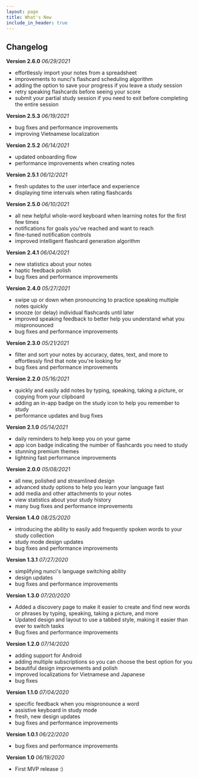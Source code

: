 ```yaml
---
layout: page
title: What's New
include_in_header: true
---
```


## Changelog

**Version 2.6.0** _06/29/2021_
- effortlessly import your notes from a spreadsheet
- improvements to nunci's flashcard scheduling algorithm
- adding the option to save your progress if you leave a study session
- retry speaking flashcards before seeing your score
- submit your partial study session if you need to exit before completing the entire session

**Version 2.5.3** _06/19/2021_
- bug fixes and performance improvements
- improving Vietnamese localization

**Version 2.5.2** _06/14/2021_
- updated onboarding flow
- performance improvements when creating notes

**Version 2.5.1** _06/12/2021_
- fresh updates to the user interface and experience
- displaying time intervals when rating flashcards

**Version 2.5.0** _06/10/2021_
- all new helpful whole-word keyboard when learning notes for the first few times
- notifications for goals you've reached and want to reach
- fine-tuned notification controls
- improved intelligent flashcard generation algorithm

**Version 2.4.1** _06/04/2021_
- new statistics about your notes
- haptic feedback polish
- bug fixes and performance improvements

**Version 2.4.0** _05/27/2021_
- swipe up or down when pronouncing to practice speaking multiple notes quickly
- snooze (or delay) individual flashcards until later
- improved speaking feedback to better help you understand what you mispronounced
- bug fixes and performance improvements

**Version 2.3.0** _05/21/2021_
- filter and sort your notes by accuracy, dates, text, and more to effortlessly find that note you're looking for
- bug fixes and performance improvements

**Version 2.2.0** _05/16/2021_
- quickly and easily add notes by typing, speaking, taking a picture, or copying from your clipboard
- adding an in-app badge on the study icon to help you remember to study
- performance updates and bug fixes

**Version 2.1.0** _05/14/2021_
- daily reminders to help keep you on your game
- app icon badge indicating the number of flashcards you need to study
- stunning premium themes
- lightning fast performance improvements

**Version 2.0.0** _05/08/2021_
- all new, polished and streamlined design
- advanced study options to help you learn your language fast
- add media and other attachments to your notes
- view statistics about your study history
- many bug fixes and performance improvements

**Version 1.4.0** _08/25/2020_
- introducing the ability to easily add frequently spoken words to your study collection
- study mode design updates
- bug fixes and performance improvements

**Version 1.3.1** _07/27/2020_
- simplifying nunci's language switching ability
- design updates
- bug fixes and performance improvements

**Version 1.3.0** _07/20/2020_
- Added a discovery page to make it easier to create and find new words or phrases by typing, speaking, taking a picture, and more
- Updated design and layout to use a tabbed style, making it easier than ever to switch tasks
- Bug fixes and performance improvements

**Version 1.2.0** _07/14/2020_
- adding support for Android
- adding multiple subscriptions so you can choose the best option for you
- beautiful design improvements and polish
- improved localizations for Vietnamese and Japanese
- bug fixes

**Version 1.1.0** _07/04/2020_
- specific feedback when you mispronounce a word
- assistive keyboard in study mode
- fresh, new design updates
- bug fixes and performance improvements

**Version 1.0.1** _06/22/2020_
- bug fixes and performance improvements

**Version 1.0** _06/19/2020_
- First MVP release :)
